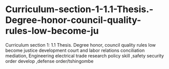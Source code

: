 # Curriculum-section-1-1.1-Thesis.-Degree-honor-council-quality-rules-low-become-ju
Curriculum section 1: 1.1  Thesis. Degree honor, council quality rules low become justice development court and labor relations conciliation mediation, Engineering electrical trade research policy skill ,safety security order develop ,defense order/tshingombe
